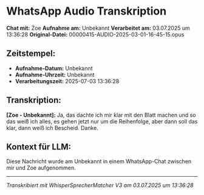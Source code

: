 # WhatsApp Audio Transkription

**Chat mit:** Zoe
**Aufnahme am:** Unbekannt
**Verarbeitet am:** 03.07.2025 um 13:36:28
**Original-Datei:** 00000415-AUDIO-2025-03-01-16-45-15.opus

## Zeitstempel:
- **Aufnahme-Datum:** Unbekannt
- **Aufnahme-Uhrzeit:** Unbekannt
- **Verarbeitungszeit:** 2025-07-03 13:36:28

## Transkription:

**[Zoe - Unbekannt]:** Ja, das dachte ich mir klar mit den Blatt machen und so das weiß ich alles, es
gehen jetzt nur um die Reihenfolge, aber dann soll das klar, dann weiß ich
Bescheid. Danke.

## Kontext für LLM:
Diese Nachricht wurde am Unbekannt in einem WhatsApp-Chat zwischen mir und Zoe aufgenommen.

---
*Transkribiert mit WhisperSprecherMatcher V3 am 03.07.2025 um 13:36:28*
